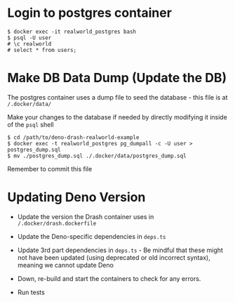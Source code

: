 # Login to postgres container

```shell script
$ docker exec -it realworld_postgres bash
$ psql -U user
# \c realworld
# select * from users;
````

# Make DB Data Dump (Update the DB)
The postgres container uses a dump file to seed the database - this file is at `/.docker/data/`

Make your changes to the database if needed by directly modifying it inside of the `psql` shell
```
$ cd /path/to/deno-drash-realworld-example
$ docker exec -t realworld_postgres pg_dumpall -c -U user > postgres_dump.sql
$ mv ./postgres_dump.sql ./.docker/data/postgres_dump.sql
```
Remember to commit this file

# Updating Deno Version

* Update the version the Drash container uses in `/.docker/drash.dockerfile`

* Update the Deno-specific dependencies in `deps.ts`

* Update 3rd part dependencies in `deps.ts` - Be mindful that these might not have been updated (using deprecated or old incorrect syntax), meaning we cannot update Deno

* Down, re-build and start the containers to check for any errors.

* Run tests